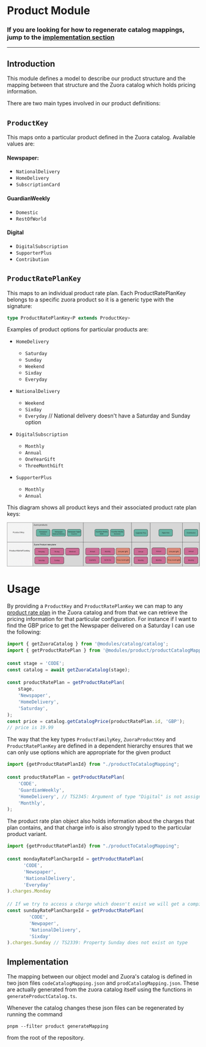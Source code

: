 # Product Module
### If you are looking for how to regenerate catalog mappings, jump to the [implementation section](#implementation)

---------------------------------
## Introduction
This module defines a model to describe our product structure and the mapping between that structure and the Zuora catalog which holds pricing information.

There are two main types involved in our product definitions:
## `ProductKey`
This maps onto a particular product defined in the Zuora catalog. 
Available values are:
#### Newspaper:
- `NationalDelivery`
- `HomeDelivery`
- `SubscriptionCard`
#### GuardianWeekly
- `Domestic`
- `RestOfWorld`
#### Digital
- `DigitalSubscription`
- `SupporterPlus`
- `Contribution`

## `ProductRatePlanKey`
This maps to an individual product rate plan. Each ProductRatePlanKey belongs to a specific zuora product so it is a generic type with the signature:
```typescript
type ProductRatePlanKey<P extends ProductKey>
```
Examples of product options for particular products are:

- `HomeDelivery`
  - `Saturday`
  - `Sunday`
  - `Weekend`
  - `Sixday`
  - `Everyday`
  

- `NationalDelivery`
  - `Weekend`
  - `Sixday`
  - `Everyday` // National delivery doesn't have a Saturday and Sunday option


- `DigitalSubscription`
  - `Monthly`
  - `Annual`
  - `OneYearGift`
  - `ThreeMonthGift`

 
- `SupporterPlus`
  - `Monthly`
  - `Annual`

This diagram shows all product keys and their associated product rate plan keys:

![product-catalog.png](product-catalog.png)
# Usage
By providing a `ProductKey` and `ProductRatePlanKey` we can map to any [product rate plan](https://knowledgecenter.zuora.com/Zuora_Central_Platform/API/G_SOAP_API/E1_SOAP_API_Object_Reference/ProductRatePlan) in the Zuora catalog and from that we can retrieve the pricing information for that particular configuration. For instance if I want to find the GBP price to get the Newspaper delivered on a Saturday I can use the following:
```typescript
import { getZuoraCatalog } from '@modules/catalog/catalog';
import { getProductRatePlan } from '@modules/product/productCatalogMapping';

const stage = 'CODE';
const catalog = await getZuoraCatalog(stage);

const productRatePlan = getProductRatePlan(
    stage,
    'Newspaper',
    'HomeDelivery',
    'Saturday',
);
const price = catalog.getCatalogPrice(productRatePlan.id, 'GBP');
// price is 19.99

```
The way that the key types `ProductFamilyKey`, `ZuoraProductKey` and `ProductRatePlanKey` are defined in a dependent hierarchy ensures that we can only use options which are appropriate for the given product

```typescript
import {getProductRatePlanId} from "./productToCatalogMapping";

const productRatePlan = getProductRatePlan(
    'CODE',
    'GuardianWeekly',
    'HomeDelivery', // TS2345: Argument of type "Digital" is not assignable to parameter of type "RestOfWorld" | "Domestic"
    'Monthly',
);
```
The product rate plan object also holds information about the charges that plan contains, and that charge info is also strongly typed to the particular product variant.
```typescript
import {getProductRatePlanId} from "./productToCatalogMapping";

const mondayRatePlanChargeId = getProductRatePlan(
      'CODE', 
      'Newspaper', 
      'NationalDelivery', 
      'Everyday'
).charges.Monday

// If we try to access a charge which doesn't exist we will get a compile error 
const sundayRatePlanChargeId = getProductRatePlan(
        'CODE',
        'Newpaper',
        'NationalDelivery',
        'Sixday'
).charges.Sunday // TS2339: Property Sunday does not exist on type


```
## Implementation
The mapping between our object model and Zuora's catalog is defined in two json files `codeCatalogMapping.json` and `prodCatalogMapping.json`.  These are actually generated from the zuora catalog itself using the functions in `generateProductCatalog.ts`. 

Whenever the catalog changes these json files can be regenerated by running the command
```shell
pnpm --filter product generateMapping
```
from the root of the repository.